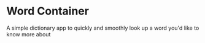 # Word Container

A simple dictionary app to quickly and smoothly look up a word you'd like to know more about